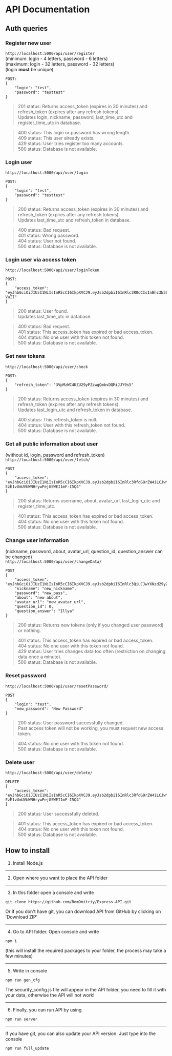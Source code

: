 # API Documentation

## Auth queries

### Register new user
`http://localhost:5000/api/user/register`<br>
(minimum: login - 4 letters, password - 6 letters)<br>
(maximum: login - 32 letters, password - 32 letters)<br>
(login **must** be unique)<br>
```
POST:
{
    "login": "test",
    "password": "testtest"
}
```
> 201 status: Returns access_token (expires in 30 minutes) and refresh_token (expires after any refresh tokens).<br>
> Updates login, nickname, password, last_time_utc and register_time_utc in database.<br>

> 400 status: This login or password has wrong length.<br>
> 409 status: This user already exists.<br>
> 429 status: User tries register too many accounts.<br>
> 500 status: Database is not available.<br>

### Login user
`http://localhost:5000/api/user/login`<br>
```
POST:
{
    "login": "test",
    "password": "testtest"
}
```
> 200 status: Returns access_token (expires in 30 minutes) and refresh_token (expires after any refresh tokens).<br>
> Updates last_time_utc and refresh_token in database.<br>

> 400 status: Bad request.<br>
> 401 status: Wrong password.<br>
> 404 status: User not found.<br>
> 500 status: Database is not available.<br>

### Login user via access token
`http://localhost:5000/api/user/loginToken`<br>
```
POST:
{
    "access_token": "eyJhbGciOiJIUzI1NiIsInR5cCI6IkpXVCJ9.eyJsb2dpbiI6InRlc3R0dCIsInBhc3N3b3JkIjoiJDJhJDEwJDV4bzRibDM4czczSmJIQmFlUmw1UC5lc0k0MXNUMC42LnBaUlhmZi5YekFBUXJDZ1RSNG5tIiwiaWF0IjoxNjM3NzQ0MjQ3LCJleHAiOjE2Mzc3NDYwNDd9.oLDKwnjSwZy1sR3EHVypsGgYXrT6k_Cq4VCr9n-VaII"
}
```
> 200 status: User found.<br>
> Updates last_time_utc in database.<br>

> 400 status: Bad request.<br>
> 401 status: This access_token has expired or bad access_token.<br>
> 404 status: No one user with this token not found.<br>
> 500 status: Database is not available.<br>

### Get new tokens
`http://localhost:5000/api/user/check`<br>
```
POST:
{
    "refresh_token": "3VpMzWC4KZU29yPZzwgQmbvDQMiJJY9s5"
}
```
> 200 status: Returns access_token (expires in 30 minutes) and refresh_token (expires after any refresh tokens).<br>
> Updates last_login_utc and refresh_token in database.<br>

> 400 status: This refresh_token is null.<br>
> 404 status: User with this refresh_token not found.<br>
> 500 status: Database is not available.<br>

### Get all public information about user
(without id, login, password and refresh_token)<br>
`http://localhost:5000/api/user/fetch/`<br>
```
POST
{
    "access_token": "eyJhbGciOiJIUzI1NiIsInR5cCI6IkpXVCJ9.eyJsb2dpbiI6InRlc3RfdG9rZW4iLCJwYXNzd29yZCI6IiQyYSQxMCRsdG84SDVaUnBRWXZTQUZQbDMyTFB1QnFsdHJEL2tpZ3h1azYwMXpBbmpJUmNjUHp4eUI0VyIsImlhdCI6MTYzNzUwNzIxNCwiZXhwIjoxNjM3NTA5MDE0fQ.gaF2jkTmBt-EzE1vUmUVbWNHrywPejGSWEI1mF-I5Q4"
}
```
> 200 status: Returns username, about, avatar_url, last_login_utc and register_time_utc.<br>

> 401 status: This access_token has expired or bad access_token.<br>
> 404 status: No one user with this token not found.<br>
> 500 status: Database is not available.<br>

### Change user information
(nickname, password, about, avatar_url, question_id, question_answer can be changed)<br>
`http://localhost:5000/api/user/changeData/`<br>
```
POST
{
    "access_token": "eyJhbGciOiJIUzI1NiIsInR5cCI6IkpXVCJ9.eyJsb2dpbiI6InRlc3QiLCJwYXNzd29yZCI6IiQyYSQxMCRubDNtQ1d5M0h4b3MveFphNTE5dmlPNi9NeWhjdXN2N2lwajR0ck9UVzhwY3F4T1dkeTc4cSIsImlhdCI6MTYzNzk0MDE3NiwiZXhwIjoxNjM3OTQxOTc2fQ.1ux9Heuasa2Xz5LaGnRDeylIMu8vbCmrKHN3EyjhSbY",
    "nickname": "new_nickname",
    "password": "new_pass",
    "about": "new about",
    "avatar_url": "new_avatar_url",
    "question_id": 0,
    "question_answer": "Illya"
}
```
> 200 status: Returns new tokens (only if you changed user password) or nothing.<br>

> 401 status: This access_token has expired or bad access_token.<br>
> 404 status: No one user with this token not found.<br>
> 429 status: User tries changes data too often (restriction on changing data once a minute).<br>
> 500 status: Database is not available.<br>

### Reset password
`http://localhost:5000/api/user/resetPassword/`<br>
```
POST
{
    "login": "test",
    "new_password": "New Password"
}
```
> 200 status: User password successfully changed.<br>
> Past access token will not be working, you must request new access token.<br>

> 404 status: No one user with this token not found.<br>
> 500 status: Database is not available.<br>

### Delete user
`http://localhost:5000/api/user/delete/`<br>
```
DELETE
{
    "access_token": "eyJhbGciOiJIUzI1NiIsInR5cCI6IkpXVCJ9.eyJsb2dpbiI6InRlc3RfdG9rZW4iLCJwYXNzd29yZCI6IiQyYSQxMCRsdG84SDVaUnBRWXZTQUZQbDMyTFB1QnFsdHJEL2tpZ3h1azYwMXpBbmpJUmNjUHp4eUI0VyIsImlhdCI6MTYzNzUwNzIxNCwiZXhwIjoxNjM3NTA5MDE0fQ.gaF2jkTmBt-EzE1vUmUVbWNHrywPejGSWEI1mF-I5Q4"
}
```
> 200 status: User successfully deleted.<br>

> 401 status: This access_token has expired or bad access_token.<br>
> 404 status: No one user with this token not found.<br>
> 500 status: Database is not available.<br>

## How to install

1) Install Node.js

____
2) Open where you want to place the API folder

____
3) In this folder open a console and write
 ```
 git clone https://github.com/RomDmitriy/Express-API.git
 ```
   Or if you don't have git, you can download API from GitHub by clicking on 'Download ZIP'

____
4) Go to API folder. Open console and write
 ```
 npm i
 ```

   (this will install the required packages to your folder, the process may take a few minutes)

____
5) Write in console
 ```
 npm run gen_cfg
 ```

   The security_config.js file will appear in the API folder, you need to fill it with your data, otherwise the API will not work!

____
6) Finally, you can run API by using
 ```
 npm run server
 ```


____
If you have git, you can also update your API version. Just type into the console
```
npm run full_update
```
